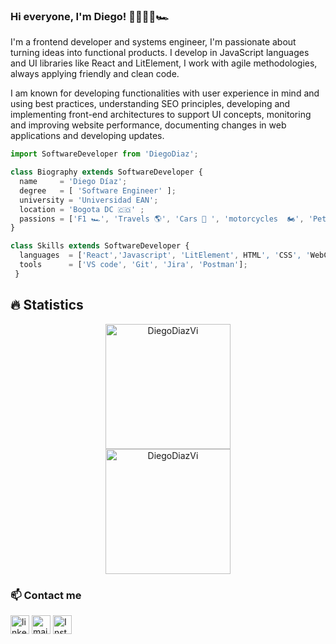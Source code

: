 ### Hi everyone, I'm Diego! 👋👨🏽‍💻🏎
<html>
<p>
I'm a frontend developer and systems engineer, I'm passionate about turning ideas into functional products. I develop in JavaScript languages and UI libraries like React and LitElement, I work with agile methodologies, always applying friendly and clean code. 

I am known for developing functionalities with user experience in mind and using best practices, understanding SEO principles, developing and implementing front-end architectures to support UI concepts, monitoring and improving website performance, documenting changes in web applications and developing updates.

</p>

```js
import SoftwareDeveloper from 'DiegoDiaz';

class Biography extends SoftwareDeveloper {
  name     = 'Diego Díaz';
  degree   = [ 'Software Engineer' ];
  university = 'Universidad EAN';
  location = 'Bogota DC 🇨🇴' ;
  passions = ['F1 🏎', 'Travels 🌎', 'Cars 🚗 ', 'motorcycles  🏍', 'Pets 😸'];
}

class Skills extends SoftwareDeveloper {
  languages  = ['React','Javascript', 'LitElement', HTML', 'CSS', 'WebComponents', 'Polymer'];
  tools      = ['VS code', 'Git', 'Jira', 'Postman'];
 }
```
## 🔥 Statistics
<p align="center">
  <img src="https://github-readme-stats.vercel.app/api?username=DiegoDiazVi&show_icons=true&theme=algolia" alt="DiegoDiazVi" height="200px"/> 
   <br>
  <img src="https://github-readme-stats.vercel.app/api/top-langs?username=DiegoDiazVi&langs_count=10&show_icons=true&locale=en&layout=compact&theme=algolia" alt="DiegoDiazVi" height="200px"/>
</p>

                                                                                                                             
 ### 📫 Contact me
<!--[![LinkedIn](https://www.vectorlogo.zone/logos/linkedin/linkedin-icon.svg "quan-le-5932b8160")](https://www.linkedin.com/in/quan-le-5932b8160/)-->
<a href="https://www.linkedin.com/in/diego-esteban-diaz-vivas/"><img src="https://www.vectorlogo.zone/logos/linkedin/linkedin-icon.svg" width="30px" alt="linkedin"></a>
<a href="mailto:ddiazvi29075@universidadean.edu.co"><img src="https://www.vectorlogo.zone/logos/gmail/gmail-icon.svg" width="30px" alt="mail"></a> 
<a href="https://www.instagram.com/diegodiaz.dev/"><img src="https://www.vectorlogo.zone/logos/instagram/instagram-icon.svg" width="30px" alt="Instagram"></a>

</html>

                                                                                                            


                                                                                                                             
